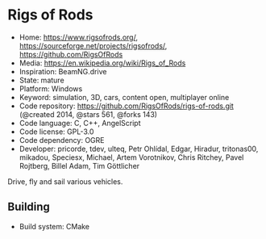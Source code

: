# Rigs of Rods

- Home: https://www.rigsofrods.org/, https://sourceforge.net/projects/rigsofrods/, https://github.com/RigsOfRods
- Media: https://en.wikipedia.org/wiki/Rigs_of_Rods
- Inspiration: BeamNG.drive
- State: mature
- Platform: Windows
- Keyword: simulation, 3D, cars, content open, multiplayer online
- Code repository: https://github.com/RigsOfRods/rigs-of-rods.git (@created 2014, @stars 561, @forks 143)
- Code language: C, C++, AngelScript
- Code license: GPL-3.0
- Code dependency: OGRE
- Developer: pricorde, tdev, ulteq, Petr Ohlídal, Edgar, Hiradur, tritonas00, mikadou, Speciesx, Michael, Artem Vorotnikov, Chris Ritchey, Pavel Rojtberg, Billel Adam, Tim Göttlicher

Drive, fly and sail various vehicles.

## Building

- Build system: CMake
